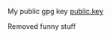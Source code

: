 My public gpg key [public.key](https://raw.githubusercontent.com/M2rsh/M2rsh/main/PUBLIC.key)

Removed funny stuff
